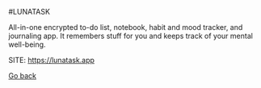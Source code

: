 #LUNATASK

 All-in-one encrypted to-do list, notebook, habit and mood tracker, and journaling app. It remembers stuff for you and keeps track of your mental well-being.

 SITE: https://lunatask.app

 [Go back](https://portable-linux-apps.github.io/apps.html)
